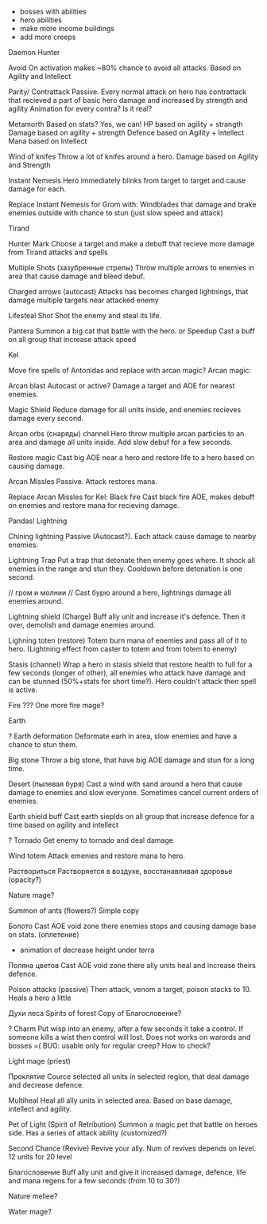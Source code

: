 - bosses with abilities
- hero abilities
- make more income buildings
- add more creeps

Daemon Hunter

Avoid
On activation makes ~80% chance to avoid all attacks. Based on Agility and Intellect

Parity/ Contrattack
Passive. Every normal attack on hero has contrattack that recieved a part of basic hero damage and increased by strength and agility
Animation for every contra? Is it real?

Metamorth
Based on stats? Yes, we can!
HP based on agility + strangth
Damage based on agility + strength
Defence based on Agility + Intellect
Mana based on Intellect

Wind of knifes
Throw a lot of knifes around a hero. Damage based on Agility and Strength

Instant Nemesis
Hero immediately blinks from target to target and cause damage for each.

Replace Instant Nemesis for Grom with:
Windblades that damage and brake enemies outside with chance to stun (just slow speed and attack)



Tirand

Hunter Mark
Choose a target and make a debuff that recieve more damage from Tirand attacks and spells

Multiple Shots (зазубренные стрелы)
Throw multiple arrows to enemies in area that cause damage and bleed debuf.
 
Charged arrows (autocast)
Attacks has becomes charged lightnings, that damage multiple targets near attacked enemy

Lifesteal Shot
Shot the enemy and steal its life.

Pantera
Summon a big cat that battle with the hero.
or
Speedup
Cast a buff on all group that increase attack speed



Kel

Move fire spells of Antonidas and replace with arcan magic?
Arcan magic:

Arcan blast
Autocast or active? Damage a target and AOE for nearest enemies.

Magic Shield
Reduce damage for all units inside, and enemies recieves damage every second.

Arcan orbs (снаряды) channel
Hero throw multiple arcan particles to an area and damage all units inside. Add slow debuf for a few seconds.

Restore magic
Cast big AOE near a hero and restore life to a hero based on causing damage.

Arcan Missles
Passive. Attack restores mana.


Replace Arcan Missles for Kel:
Black fire
Cast black fire AOE, makes debuff on enemies and restore mana for recieving damage.


Pandas!
Lightning

Chining lightning
Passive (Autocast?). Each attack cause damage to nearby enemies.

Lightning Trap
Put a trap that detonate then enemy goes where. It shock all enemies in the range and stun they. Cooldown before detonation is one second.

// гром и молнии
// Cast бурю around a hero, lightnings damage all enemies around.

Lightning shield (Charge)
Buff ally unit and increase it's defence. Then it over, demolish and damage enemies around.

Lighning toten (restore)
Totem burn mana of enemies and pass all of it to hero. (Lightning effect from caster to totem and from totem to enemy)

Stasis (channel)
Wrap a hero in stasis shield that restore health to full for a few seconds (longer of other), all enemies who attack have damage and can be stunned (50%+stats for short time?). Hero couldn't attack then spell is active.


Fire
??? One more fire mage?

Earth

? Earth deformation
Deformate earh in area, slow enemies and have a chance to stun them.

Big stone
Throw a big stone, that have big AOE damage and stun for a long time.

Desert (пылевая буря)
Cast a wind with sand around a hero that cause damage to enemies and slow everyone.
Sometimes cancel current orders of enemies.

Earth shield buff
Cast earth sieplds on all group that increase defence for a time based on agility and intellect

? Tornado
Get enemy to tornado and deal damage

Wind totem
Attack emenies and restore mana to hero.

Раствориться
Растворяется в воздухе, восстанавливая здоровье (opacity?)


Nature mage?

Summon of ants (flowers?)
Simple copy

Болото
Cast AOE void zone there enemies stops and causing damage base on stats. (оплетение)
+ animation of decrease height under terra

Поляна цветов
Cast AOE void zone there ally units heal and increase theirs defence.

Poison attacks (passive)
Then attack, venom a target, poison stacks to 10. Heals a hero a little

Духи леса
Spirits of forest
Copy of Благословение?

? Charm
Put wisp into an enemy, after a few seconds it take a control.
If someone kills a wist then control will lost.
Does not works on warords and bosses =(
BUG: usable only for regular creep? How to check?



Light mage (priest)

Проклятие
Cource selected all units in selected region, that deal damage and decrease defence.

Multiheal
Heal all ally units in selected area. Based on base damage, intellect and agility.

Pet of Light (Spirit of Retribution)
Summon a magic pet that battle on heroes side. Has a series of attack ability (customized?)

Second Chance (Revive)
Revive your ally. Num of revives depends on level. 12 units for 20 level

Благословение
Buff ally unit and give it increased damage, defence, life and mana regens for a few seconds (from 10 to 30?)


Nature mellee?

Water mage?